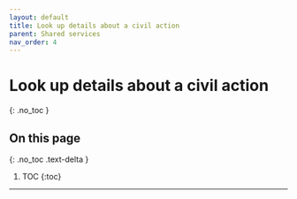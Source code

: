 ```yaml
---
layout: default
title: Look up details about a civil action
parent: Shared services
nav_order: 4
---
```


# Look up details about a civil action
{: .no_toc }

## On this page
{: .no_toc .text-delta }

1. TOC
{:toc}

---
